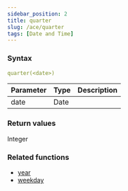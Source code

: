 ```yaml
---
sidebar_position: 2   
title: quarter
slug: /ace/quarter
tags: [Date and Time]
---
```


### Syntax

 ```yaml
quarter(<date>)
```
    
| Parameter   | Type | Description |
| ----------- | ---- | ----------- |     
| date | Date |  |

### Return values
Integer


### Related functions      
* [year](/ace/year)
* [weekday](/ace/weekday)
